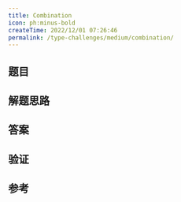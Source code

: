 ```yaml
---
title: Combination
icon: ph:minus-bold
createTime: 2022/12/01 07:26:46
permalink: /type-challenges/medium/combination/
---
```


## 题目

## 解题思路

## 答案

## 验证

## 参考
